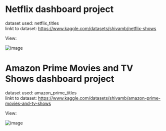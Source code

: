 # Netflix dashboard project 
dataset used: netflix_titles     
linkt to dataset: https://www.kaggle.com/datasets/shivamb/netflix-shows   

   View:   

![image](https://github.com/paci00/PowerBi_portfolio/assets/153626884/f10bb83d-f5e7-41d2-b095-89a794803b86)   

# Amazon Prime Movies and TV Shows dashboard project 
dataset used: amazon_prime_titles     
linkt to dataset: https://www.kaggle.com/datasets/shivamb/amazon-prime-movies-and-tv-shows

   View:   

![image](https://github.com/paci00/PowerBi_portfolio/assets/153626884/06da7009-e0ac-4ef1-9a6b-707477a78430)



